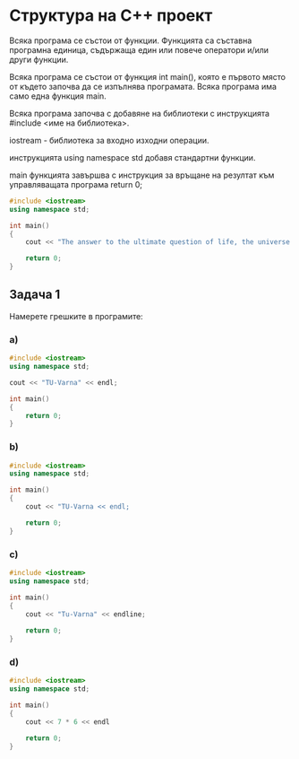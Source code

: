 # Структура на C++ проект

Всяка програма се състои от функции. Функцията са съставна програмна единица, съдържаща един или повече оператори и/или други функции.

Всяка програма се състои от функция int main(), която е първото място от където започва да се изпълнява програмата. Всяка програма има само една функция main.

Всяка програма започва с добавяне на библиотеки с инструкцията #include <име на библиотека>.

iostream - библиотека за входно изходни операции.

инструкцията using namespace std добавя стандартни функции.

main функцията завършва с инструкция за връщане на резултат към управляващата програма return 0;

```c++
#include <iostream>
using namespace std;

int main() 
{
	cout << "The answer to the ultimate question of life, the universe and everything is " << (7 * 6) << endl;

	return 0;
}
```

## Задача 1

Намерете грешките в програмите:

### а)

```c++
#include <iostream>
using namespace std;

cout << "TU-Varna" << endl;

int main() 
{
	return 0;
}
```

### b)

```c++
#include <iostream>
using namespace std;

int main() 
{
	cout << "TU-Varna << endl;

	return 0;
}
```

### c)

```c++
#include <iostream>
using namespace std;

int main() 
{
	cout << "Tu-Varna" << endline;
	
	return 0;
}
```

### d)

```c++
#include <iostream>
using namespace std;

int main() 
{
	cout << 7 * 6 << endl

	return 0;
}
```
